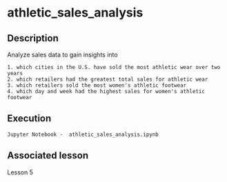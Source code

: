 # athletic_sales_analysis

## Description

Analyze sales data to gain insights into

    1. which cities in the U.S. have sold the most athletic wear over two years
    2. which retailers had the greatest total sales for athletic wear
    3. which retailers sold the most women's athletic footwear
    4. which day and week had the highest sales for women's athletic footwear

## Execution

    Jupyter Notebook -  athletic_sales_analysis.ipynb

## Associated lesson

Lesson 5
